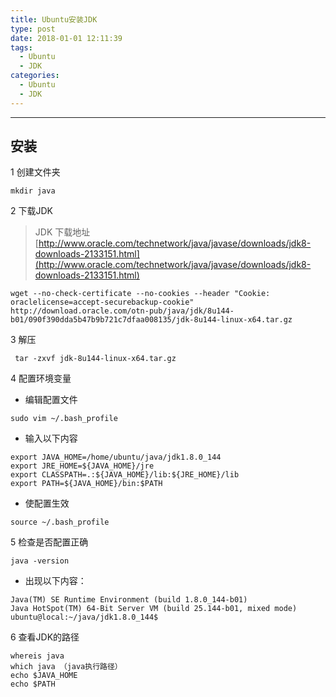 ```yaml
---
title: Ubuntu安装JDK
type: post
date: 2018-01-01 12:11:39
tags:
  - Ubuntu
  - JDK
categories:
  - Ubuntu
  - JDK
---
```


---

## 安装

1 创建文件夹

```
mkdir java
```

2 下载JDK

> JDK 下载地址[http://www.oracle.com/technetwork/java/javase/downloads/jdk8-downloads-2133151.html](http://www.oracle.com/technetwork/java/javase/downloads/jdk8-downloads-2133151.html)

```
wget --no-check-certificate --no-cookies --header "Cookie: oraclelicense=accept-securebackup-cookie" http://download.oracle.com/otn-pub/java/jdk/8u144-b01/090f390dda5b47b9b721c7dfaa008135/jdk-8u144-linux-x64.tar.gz
```

3 解压

```
 tar -zxvf jdk-8u144-linux-x64.tar.gz
```

4 配置环境变量

- 编辑配置文件

```
sudo vim ~/.bash_profile
```

- 输入以下内容

```
export JAVA_HOME=/home/ubuntu/java/jdk1.8.0_144
export JRE_HOME=${JAVA_HOME}/jre
export CLASSPATH=.:${JAVA_HOME}/lib:${JRE_HOME}/lib
export PATH=${JAVA_HOME}/bin:$PATH
```

- 使配置生效

```
source ~/.bash_profile
```

5 检查是否配置正确

```
java -version
```

- 出现以下内容：

```
Java(TM) SE Runtime Environment (build 1.8.0_144-b01)
Java HotSpot(TM) 64-Bit Server VM (build 25.144-b01, mixed mode)
ubuntu@local:~/java/jdk1.8.0_144$
```

6 查看JDK的路径

```
whereis java
which java （java执行路径）
echo $JAVA_HOME
echo $PATH
```
